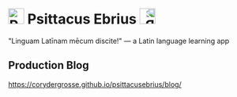 # <img src="https://github.com/CoryDerGrosse/Psittacus-Ebrius/blob/main/src/img/logo_black.png" alt="Psittacus Ebrius Logo" style="height: 32px;"> Psittacus Ebrius <img src="https://github.com/CoryDerGrosse/Psittacus-Ebrius/blob/main/src/img/logo_black.png" alt="Psittacus Ebrius Logo" style="height: 32px; transform: scaleX(-1);">
"Linguam Latīnam mēcum discite!" — a Latin language learning app

## Production Blog
https://corydergrosse.github.io/psittacusebrius/blog/
